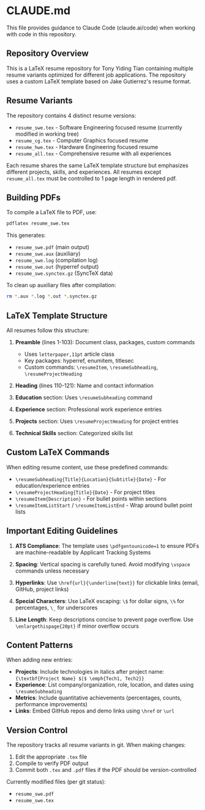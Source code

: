 # CLAUDE.md

This file provides guidance to Claude Code (claude.ai/code) when working with code in this repository.

## Repository Overview

This is a LaTeX resume repository for Tony Yiding Tian containing multiple resume variants optimized for different job applications. The repository uses a custom LaTeX template based on Jake Gutierrez's resume format.

## Resume Variants

The repository contains 4 distinct resume versions:

- `resume_swe.tex` - Software Engineering focused resume (currently modified in working tree)
- `resume_cg.tex` - Computer Graphics focused resume
- `resume_hwe.tex` - Hardware Engineering focused resume
- `resume_all.tex` - Comprehensive resume with all experiences

Each resume shares the same LaTeX template structure but emphasizes different projects, skills, and experiences. All resumes except `resume_all.tex` must be controlled to 1 page length in rendered pdf.

## Building PDFs

To compile a LaTeX file to PDF, use:

```bash
pdflatex resume_swe.tex
```

This generates:
- `resume_swe.pdf` (main output)
- `resume_swe.aux` (auxiliary)
- `resume_swe.log` (compilation log)
- `resume_swe.out` (hyperref output)
- `resume_swe.synctex.gz` (SyncTeX data)

To clean up auxiliary files after compilation:

```bash
rm *.aux *.log *.out *.synctex.gz
```

## LaTeX Template Structure

All resumes follow this structure:

1. **Preamble** (lines 1-103): Document class, packages, custom commands
   - Uses `letterpaper,11pt` article class
   - Key packages: hyperref, enumitem, titlesec
   - Custom commands: `\resumeItem`, `\resumeSubheading`, `\resumeProjectHeading`

2. **Heading** (lines 110-121): Name and contact information

3. **Education** section: Uses `\resumeSubheading` command

4. **Experience** section: Professional work experience entries

5. **Projects** section: Uses `\resumeProjectHeading` for project entries

6. **Technical Skills** section: Categorized skills list

## Custom LaTeX Commands

When editing resume content, use these predefined commands:

- `\resumeSubheading{Title}{Location}{Subtitle}{Date}` - For education/experience entries
- `\resumeProjectHeading{Title}{Date}` - For project titles
- `\resumeItem{Description}` - For bullet points within sections
- `\resumeItemListStart` / `\resumeItemListEnd` - Wrap around bullet point lists

## Important Editing Guidelines

1. **ATS Compliance**: The template uses `\pdfgentounicode=1` to ensure PDFs are machine-readable by Applicant Tracking Systems

2. **Spacing**: Vertical spacing is carefully tuned. Avoid modifying `\vspace` commands unless necessary

3. **Hyperlinks**: Use `\href{url}{\underline{text}}` for clickable links (email, GitHub, project links)

4. **Special Characters**: Use LaTeX escaping: `\$` for dollar signs, `\%` for percentages, `\_` for underscores

5. **Line Length**: Keep descriptions concise to prevent page overflow. Use `\enlargethispage{20pt}` if minor overflow occurs

## Content Patterns

When adding new entries:

- **Projects**: Include technologies in italics after project name: `{\textbf{Project Name} $|$ \emph{Tech1, Tech2}}`
- **Experience**: List company/organization, role, location, and dates using `\resumeSubheading`
- **Metrics**: Include quantitative achievements (percentages, counts, performance improvements)
- **Links**: Embed GitHub repos and demo links using `\href` or `\url`

## Version Control

The repository tracks all resume variants in git. When making changes:

1. Edit the appropriate `.tex` file
2. Compile to verify PDF output
3. Commit both `.tex` and `.pdf` files if the PDF should be version-controlled

Currently modified files (per git status):
- `resume_swe.pdf`
- `resume_swe.tex`
